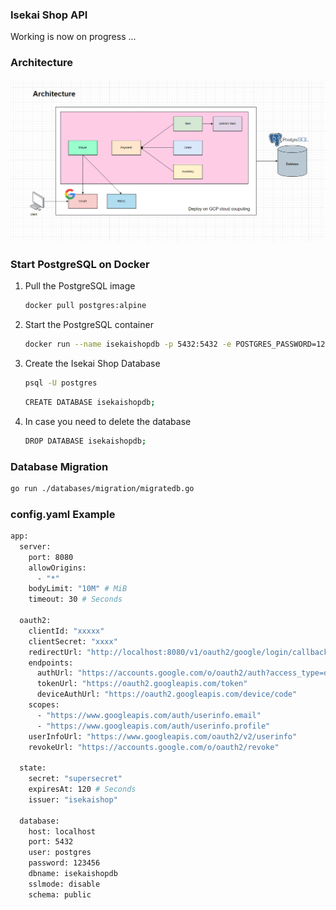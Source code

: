 ### Isekai Shop API
Working is now on progress ...

### Architecture
![alt text](./assets/arch-v1.png "Architecture")

### Start PostgreSQL on Docker

1. Pull the PostgreSQL image

    ```bash
    docker pull postgres:alpine
    ```
2. Start the PostgreSQL container

    ```bash
    docker run --name isekaishopdb -p 5432:5432 -e POSTGRES_PASSWORD=123456 -d postgres:alpine
    ```
3. Create the Isekai Shop Database

    ```bash
    psql -U postgres
    ```
    ```bash
    CREATE DATABASE isekaishopdb;
    ```
4. In case you need to delete the database

    ```bash
    DROP DATABASE isekaishopdb;
    ```

### Database Migration

```bash
go run ./databases/migration/migratedb.go
```

### config.yaml Example

```bash
app:
  server:
    port: 8080
    allowOrigins:
      - "*"
    bodyLimit: "10M" # MiB
    timeout: 30 # Seconds

  oauth2:
    clientId: "xxxxx"
    clientSecret: "xxxx"
    redirectUrl: "http://localhost:8080/v1/oauth2/google/login/callback"
    endpoints:
      authUrl: "https://accounts.google.com/o/oauth2/auth?access_type=offline&approval_prompt=force"
      tokenUrl: "https://oauth2.googleapis.com/token"
      deviceAuthUrl: "https://oauth2.googleapis.com/device/code"
    scopes:
      - "https://www.googleapis.com/auth/userinfo.email"
      - "https://www.googleapis.com/auth/userinfo.profile"
    userInfoUrl: "https://www.googleapis.com/oauth2/v2/userinfo"
    revokeUrl: "https://accounts.google.com/o/oauth2/revoke"

  state:
    secret: "supersecret"
    expiresAt: 120 # Seconds
    issuer: "isekaishop"
    
  database:
    host: localhost
    port: 5432
    user: postgres
    password: 123456
    dbname: isekaishopdb
    sslmode: disable
    schema: public
```